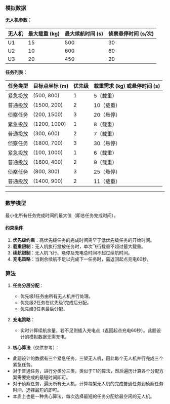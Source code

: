 ### 模拟数据

**无人机参数：**

| 无人机 | 最大载重 (kg) | 最大续航时间 (s) | 侦察悬停时间 (s/次) |
|--------|---------------|------------------|---------------------|
| U1     | 15            | 500              | 30                  |
| U2     | 10            | 600              | 60                  |
| U3     | 20            | 450              | 20                  |

**任务列表：**

| 任务类型   | 目标点坐标 (m) | 优先级 | 载重需求 (kg) 或悬停时间 (s) |
|------------|----------------|--------|------------------------------|
| 紧急投放   | (500, 800)     | 1      | 5（载重）                    |
| 普通投放   | (1500, 200)    | 2      | 10（载重）                   |
| 侦察任务   | (200, 1500)    | 3      | 20（悬停）                   |
| 紧急投放   | (1200, 1000)   | 1      | 8（载重）                    |
| 普通投放   | (300, 600)     | 2      | 7（载重）                    |
| 侦察任务   | (1800, 700)    | 3      | 30（悬停）                   |
| 紧急投放   | (100, 1000)    | 1      | 6（载重）                    |
| 普通投放   | (1600, 400)    | 2      | 9（载重）                    |
| 侦察任务   | (800, 300)     | 3      | 25（悬停）                   |
| 普通投放   | (1400, 900)    | 2      | 11（载重）                   |

---

### 数学模型
最小化所有任务完成时间的最大值（即总任务完成时间）。

#### 约束条件
1. **优先级约束**：高优先级任务的完成时间需早于低优先级任务的开始时间。
2. **载重限制**：无人机执行投放任务时，单次飞行载重不超过最大载重。
3. **续航限制**：无人机飞行、悬停及充电总时间不超过续航时间。
4. **充电策略**：当剩余续航不足以完成下一任务时，需返回起点充电60秒。

### 算法
1. **任务分层分配**：
   - 优先级1任务由所有无人机并行处理。
   - 优先级2任务在优先级1完成后分配。
   - 优先级3任务最后分配。

2. **充电策略**：
   - 实时计算续航余量，若不足则插入充电点（返回起点充电60秒）。此题设计的模拟数据无需充电。

3.  **核心算法**（仅供参考）：
   - 此题设计的数据有三个紧急任务，三架无人机，因此每个无人机并行完成三个紧急任务。
   - 对于普通任务，进行分类分三类，类似于T1的算法，然后遍历计算各个分配方案需要完成的最短时间即可。
   - 对于侦察任务，遍历所有无人机，计算每架无人机的完成普通任务到侦察任务时间，选择最短的即可。
   - 本质上也是一种贪心算法，每次选择最短的任务分配给最空闲的无人机。
   
